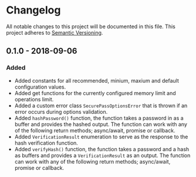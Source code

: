 # Changelog
All notable changes to this project will be documented in this file. This project adheres to [Semantic Versioning](https://semver.org/spec/v2.0.0.html).

## 0.1.0 - 2018-09-06
### Added

- Added constants for all recommended, minium, maxium and default configuration values.
- Added get functions for the currently configured memory limit and operations limit.
- Added a custom error class <code>SecurePassOptionsError</code> that is thrown if an error occurs during options validation.
- Added <code>hashPassword()</code> function, the function takes a password in as a buffer and provides the hashed output. The function can work with any of the following return methods; async/await, promise or callback.
- Added <code>VerificationResult</code> enumeration to serve as the response to the hash verification function.
- Added <code>verifyHash()</code> function, the function takes a password and a hash as buffers and provides a <code>VerificationResult</code> as an output. The function can work with any of the following return methods; async/await, promise or callback.

<!-- Links -->
